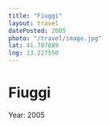 ```yaml
---
title: "Fiuggi"
layout: travel
datePosted: 2005
photo: "/travel/image.jpg"
lat: 41.787089
lng: 13.227550
---
```

# Fiuggi



Year: 2005
